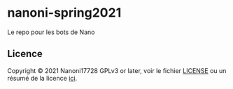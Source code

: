 # nanoni-spring2021
Le repo pour les bots de Nano

## Licence
Copyright © 2021 Nanoni17728
GPLv3 or later, voir le fichier [LICENSE](LICENSE) ou un résumé de la licence [ici](https://tldrlegal.com/license/gnu-general-public-license-v3-(gpl-3)).
